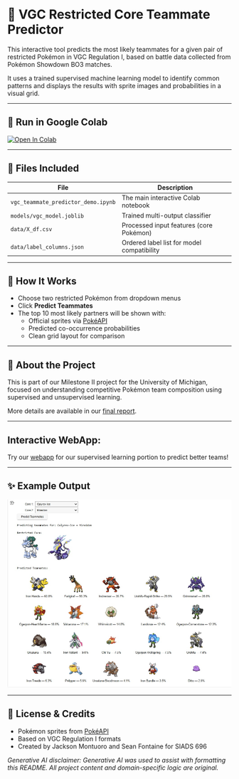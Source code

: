 # 🔮 VGC Restricted Core Teammate Predictor

This interactive tool predicts the most likely teammates for a given pair of restricted Pokémon in VGC Regulation I, based on battle data collected from Pokémon Showdown BO3 matches.

It uses a trained supervised machine learning model to identify common patterns and displays the results with sprite images and probabilities in a visual grid.

---

## 🚀 Run in Google Colab

[![Open In Colab](https://colab.research.google.com/assets/colab-badge.svg)](https://colab.research.google.com/github/spidersocks/poke-team-predictor/blob/main/vgc_teammate_predictor_demo.ipynb)

---

## 📁 Files Included

| File                              | Description                             |
|-----------------------------------|-----------------------------------------|
| `vgc_teammate_predictor_demo.ipynb` | The main interactive Colab notebook     |
| `models/vgc_model.joblib`        | Trained multi-output classifier         |
| `data/X_df.csv`                  | Processed input features (core Pokémon) |
| `data/label_columns.json`        | Ordered label list for model compatibility |

---

## 🧠 How It Works

- Choose two restricted Pokémon from dropdown menus  
- Click **Predict Teammates**  
- The top 10 most likely partners will be shown with:  
  - Official sprites via [PokéAPI](https://pokeapi.co/)  
  - Predicted co-occurrence probabilities  
  - Clean grid layout for comparison

---

## 📝 About the Project

This is part of our Milestone II project for the University of Michigan, focused on understanding competitive Pokémon team composition using supervised and unsupervised learning.

More details are available in our [final report](https://docs.google.com/document/d/1rbdwXZoC3--rgzhIU4Iec_lRW2zcIbH-mBzKu1itvjk/edit?usp=sharing).

---

## Interactive WebApp:
Try our [webapp](https://www.seanfontaine.dev/poke-team-predictor) for our supervised learning portion to predict better teams!

---

## ✨ Example Output

![Example Grid Output](vgc_predictor_preview.jpg)

---

## 📜 License & Credits

- Pokémon sprites from [PokéAPI](https://pokeapi.co/)  
- Based on VGC Regulation I formats  
- Created by Jackson Montuoro and Sean Fontaine for SIADS 696  

*Generative AI disclaimer: Generative AI was used to assist with formatting this README. All project content and domain-specific logic are original.*
